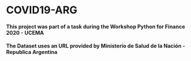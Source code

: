 # COVID19-ARG

#### This project was part of a task during the Workshop Python for Finance 2020 - UCEMA
#### The Dataset uses an URL provided by Ministerio de Salud de la Nación - Republica Argentina
